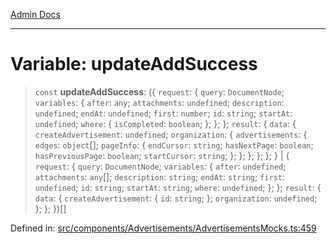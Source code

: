 [Admin Docs](/)

***

# Variable: updateAddSuccess

> `const` **updateAddSuccess**: (\{ `request`: \{ `query`: `DocumentNode`; `variables`: \{ `after`: `any`; `attachments`: `undefined`; `description`: `undefined`; `endAt`: `undefined`; `first`: `number`; `id`: `string`; `startAt`: `undefined`; `where`: \{ `isCompleted`: `boolean`; \}; \}; \}; `result`: \{ `data`: \{ `createAdvertisement`: `undefined`; `organization`: \{ `advertisements`: \{ `edges`: `object`[]; `pageInfo`: \{ `endCursor`: `string`; `hasNextPage`: `boolean`; `hasPreviousPage`: `boolean`; `startCursor`: `string`; \}; \}; \}; \}; \}; \} \| \{ `request`: \{ `query`: `DocumentNode`; `variables`: \{ `after`: `undefined`; `attachments`: `any`[]; `description`: `string`; `endAt`: `string`; `first`: `undefined`; `id`: `string`; `startAt`: `string`; `where`: `undefined`; \}; \}; `result`: \{ `data`: \{ `createAdvertisement`: \{ `id`: `string`; \}; `organization`: `undefined`; \}; \}; \})[]

Defined in: [src/components/Advertisements/AdvertisementsMocks.ts:459](https://github.com/PalisadoesFoundation/talawa-admin/blob/main/src/components/Advertisements/AdvertisementsMocks.ts#L459)
